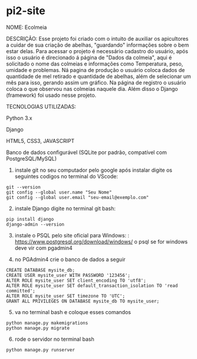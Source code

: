 # pi2-site
NOME: Ecolmeia

DESCRIÇÃO: Esse projeto foi criado com o intuito de auxiliar os apicultores a cuidar de sua criação de abelhas, "guardando" informações sobre o bem estar delas. Para acessar o projeto é necessário cadastro do usuário, após isso o usuário é direcionado á página de "Dados da colmeia", aqui é solicitado o nome das colmeias e informações como Temperatura, peso, umidade e problemas. Ná pagina de produção o usuário coloca dados de quantidade de mel retirado e quantidade de abelhas, além de selecionar um mês para isso, gerando assim um gráfico. Na página de registro o usuário coloca o que observou nas colmeias naquele dia. Além disso o Django (framework) foi usado nesse projeto.

TECNOLOGIAS UTILIZADAS:

Python 3.x

Django

HTML5, CSS3, JAVASCRIPT

Banco de dados configurável (SQLite por padrão, compatível com PostgreSQL/MySQL)


1. instale git no seu computador pelo google
após instalar digite os seguintes codigos no terminal do VScode:
```
git --version
git config --global user.name "Seu Nome"
git config --global user.email "seu-email@exemplo.com"
```

2. instale Django
digite no terminal git bash:
```
pip install django
django-admin --version
```

3. instale o PSQL pelo site oficial para Windows: : https://www.postgresql.org/download/windows/
o psql se for windows deve vir com pgadmin4


4. no PGAdmin4 crie o banco de dados a seguir
```
CREATE DATABASE mysite_db;
CREATE USER mysite_user WITH PASSWORD '123456';
ALTER ROLE mysite_user SET client_encoding TO 'utf8';
ALTER ROLE mysite_user SET default_transaction_isolation TO 'read committed';
ALTER ROLE mysite_user SET timezone TO 'UTC';
GRANT ALL PRIVILEGES ON DATABASE mysite_db TO mysite_user;
```

5. va no terminal bash e coloque esses comandos
```
python manage.py makemigrations
python manage.py migrate
```

6. rode o servidor no terminal bash
```
python manage.py runserver












